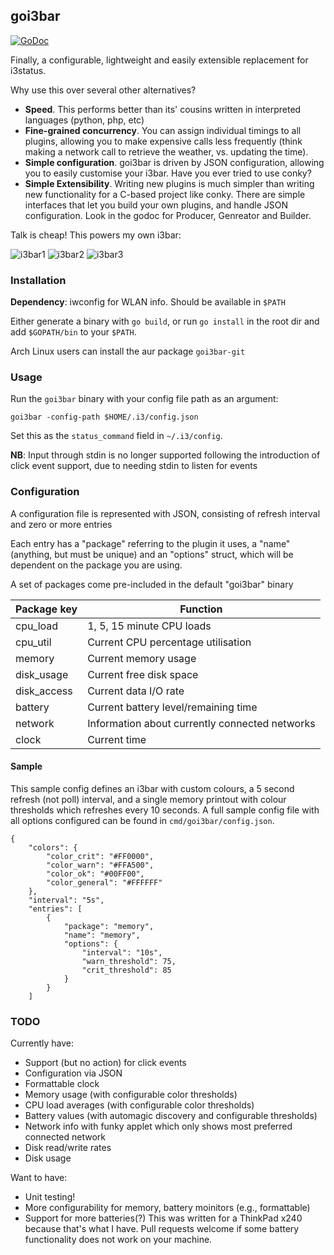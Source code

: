 ## goi3bar

[![GoDoc](https://godoc.org/github.com/denbeigh2000/goi3bar?status.svg)](http://godoc.org/github.com/denbeigh2000/goi3bar)

Finally, a configurable, lightweight and easily extensible replacement for i3status.

Why use this over several other alternatives?
 - **Speed**. This performs better than its' cousins written in interpreted languages
   (python, php, etc)
 - **Fine-grained concurrency**. You can assign individual timings to all plugins,
   allowing you to make expensive calls less frequently (think making a network
   call to retrieve the weather, vs. updating the time).
 - **Simple configuration**. goi3bar is driven by JSON configuration, allowing you
   to easily customise your i3bar. Have you ever tried to use conky?
 - **Simple Extensibility**. Writing new plugins is much simpler than writing
   new functionality for a C-based project like conky. There are
   simple interfaces that let you build your own plugins, and handle JSON
   configuration. Look in the godoc for Producer, Genreator and Builder.

Talk is cheap! This powers my own i3bar:

![i3bar1](http://i.imgur.com/3zHCdjv.png)
![i3bar2](http://i.imgur.com/HOTvNyp.png)
![i3bar3](http://i.imgur.com/SnHTnkA.png)

### Installation

**Dependency**: iwconfig for WLAN info. Should be available in `$PATH`

Either generate a binary with `go build`, or run `go install` in the root dir
and add `$GOPATH/bin` to your `$PATH`.

Arch Linux users can install the aur package `goi3bar-git`

### Usage

Run the `goi3bar` binary with your config file path as an argument:
```
goi3bar -config-path $HOME/.i3/config.json
```

Set this as the `status_command` field in `~/.i3/config`.

**NB**: Input through stdin is no longer supported following the introduction of
click event support, due to needing stdin to listen for events

### Configuration

A configuration file is represented with JSON, consisting of refresh interval
and zero or more entries

Each entry has a "package" referring to the plugin it uses, a "name" (anything,
but must be unique) and an "options" struct, which will be dependent on the
package you are using.

A set of packages come pre-included in the default "goi3bar" binary

| Package key | Function |
| --- | --- |
| cpu_load | 1, 5, 15 minute CPU loads |
| cpu_util | Current CPU percentage utilisation |
| memory | Current memory usage |
| disk_usage | Current free disk space |
| disk_access | Current data I/O rate |
| battery | Current battery level/remaining time |
| network | Information about currently connected networks |
| clock | Current time |

#### Sample

This sample config defines an i3bar with custom colours, a 5 second refresh
(not poll) interval, and a single memory printout with colour thresholds
which refreshes every 10 seconds. A full sample config file with all options
configured can be found in `cmd/goi3bar/config.json`.

```
{
    "colors": {
        "color_crit": "#FF0000",
        "color_warn": "#FFA500",
        "color_ok": "#00FF00",
        "color_general": "#FFFFFF"
    },
    "interval": "5s",
    "entries": [
        {
            "package": "memory",
            "name": "memory",
            "options": {
                "interval": "10s",
                "warn_threshold": 75,
                "crit_threshold": 85
            }
        }
    ]
```

### TODO

Currently have:
 - Support (but no action) for click events
 - Configuration via JSON
 - Formattable clock
 - Memory usage (with configurable color thresholds)
 - CPU load averages (with configurable color thresholds)
 - Battery values (with automagic discovery and configurable thresholds)
 - Network info with funky applet which only shows most preferred connected network
 - Disk read/write rates
 - Disk usage

Want to have:
 - Unit testing!
 - More configurability for memory, battery moinitors (e.g., formattable)
 - Support for more batteries(?) This was written for a ThinkPad x240 because that's what I have. Pull requests welcome if some battery functionality does not work on your machine. 
